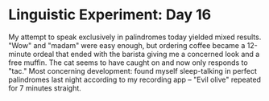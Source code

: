 # Linguistic Experiment: Day 16

My attempt to speak exclusively in palindromes today yielded mixed results. "Wow" and "madam" were easy enough, but ordering coffee became a 12-minute ordeal that ended with the barista giving me a concerned look and a free muffin. The cat seems to have caught on and now only responds to "tac." Most concerning development: found myself sleep-talking in perfect palindromes last night according to my recording app – "Evil olive" repeated for 7 minutes straight.